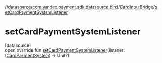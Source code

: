 //[datasource](../../../index.md)/[com.yandex.payment.sdk.datasource.bind](../index.md)/[CardInputBridge](index.md)/[setCardPaymentSystemListener](set-card-payment-system-listener.md)

# setCardPaymentSystemListener

[datasource]\
open override fun [setCardPaymentSystemListener](set-card-payment-system-listener.md)(listener: ([CardPaymentSystem](../../../../core/core/com.yandex.payment.sdk.core.data/-card-payment-system/index.md)) -> Unit?)
